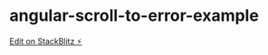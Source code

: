 # angular-scroll-to-error-example

[Edit on StackBlitz ⚡️](https://stackblitz.com/edit/angular-ivy-j4eqml)